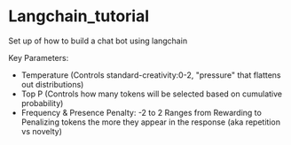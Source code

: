 # Langchain_tutorial

Set up of how to build a chat bot using langchain

Key Parameters:
- Temperature (Controls standard-creativity:0-2, "pressure" that flattens out distributions)
- Top P (Controls how many tokens will be selected based on cumulative probability) 
- Frequency & Presence Penalty: -2 to 2 Ranges from Rewarding to Penalizing tokens the more they appear in the response (aka repetition vs novelty)

